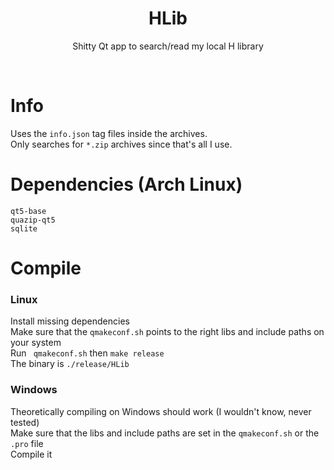 <h1 align="center"> HLib </h1>
<p align="center">Shitty Qt app to search/read my local H library</p>

<br>

# Info
Uses the ```info.json``` tag files inside the archives. <br>
Only searches for ```*.zip``` archives since that's all I use. <br>

# Dependencies (Arch Linux)
```qt5-base``` <br>
```quazip-qt5``` <br>
```sqlite``` <br>

# Compile

### Linux
Install missing dependencies <br>
Make sure that the ```qmakeconf.sh``` points to the right libs and include paths on your system <br>
Run ``` qmakeconf.sh``` then ```make release``` <br>
The binary is ```./release/HLib```

### Windows
Theoretically compiling on Windows should work (I wouldn't know, never tested) <br>
Make sure that the libs and include paths are set in the ```qmakeconf.sh``` or the ```.pro``` file <br>
Compile it
